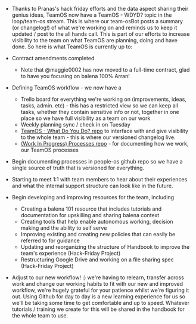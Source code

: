 - Thanks to Pranas's hack friday efforts and the data aspect sharing their genius ideas, TeamOS now have a TeamOS - WDYD? topic in the loop/team-os stream. This is where our team-osBot posts a summary (or changelog!) of what we're working on and reminds us to keep it updated / post to the all hands call. This is part of our efforts to increase visibility to the team on what TeamOS are planning, doing and have done. So here is what TeamOS is currently up to:

- Contract amendments completed
  - Note that @maggie0002 has now moved to a full-time contract, glad to have you focusing on balena 100% Arran!

- Defining TeamOS workflow - we now have a
  - Trello board for everything we're working on (improvements, ideas, tasks, admin. etc) - this has a restricted view so we can keep all tasks, whether they contain sensitive info or not, together in one place so we have full visibility as a team on our work
  - Weekly planning sync / check in on Tuesday 
  - [TeamOS - What Do You Do? repo](https://github.com/people-os/team-os-wdyd) to interface with and give visibility to the whole team - this is where our versioned changelog live.
  - [(Work In Progress) Processes repo](https://github.com/orgs/people-os/repositories) - for documenting how we work, our TeamOS processes 
 
- Begin documenting processes in people-os github repo so we have a single source of truth that is versioned for everything. 

- Starting to meet 1:1 with team members to hear about their experiences and what the internal support structure can look like in the future. 

- Begin developing and improving resources for the team, including
  - Creating a balena 101 resource that includes tutorials and documentation for upskilling and sharing balena context
  - Creating tools that help enable autonomous working, decision making and the ability to self serve
  - Improving existing and creating new policies that can easily be referred to for guidance
  - Updating and reorganizing the structure of Handbook to improve the team's experience (Hack-Friday Project)
  - Restructuring Google Drive and working on a file sharing spec (Hack-Friday Project)

- Adjust to our new workflow! :) we're having to relearn, transfer across work and change our working habits to fit with our new and improved workflow, we're hugely grateful for your patience whilst we're figuring it out. Using Github for day to day is a new learning experience for us so we'll be taking some time to get comfortable and up to speed. Whatever tutorials / training we create for this will be shared in the handbook for the whole team to use.
